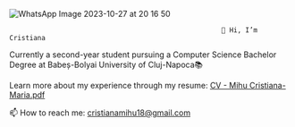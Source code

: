 ![WhatsApp Image 2023-10-27 at 20 16 50](https://github.com/cristianamihu/cristianamihu/assets/128689630/69fe6975-2329-4365-b03a-cf6cc15a94d2)

                                                         👋 Hi, I’m Cristiana

Currently a second-year student pursuing a Computer Science Bachelor Degree at Babeș-Bolyai University of Cluj-Napoca📚 

Learn more about my experience through my resume: [CV - Mihu Cristiana-Maria.pdf](https://github.com/cristianamihu/cristianamihu/files/14889608/CV.-.Mihu.Cristiana-Maria.pdf)


📫 How to reach me: cristianamihu18@gmail.com
